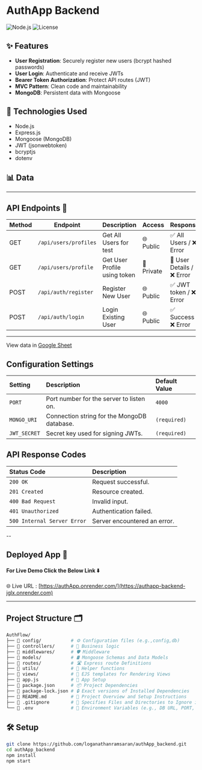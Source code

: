 # AuthApp Backend

![Node.js](https://img.shields.io/badge/Node.js-18.x-green)
![License](https://img.shields.io/github/license/loganathanramsaran/authApp_backend)

## ✨ Features
- **User Registration**: Securely register new users (bcrypt hashed passwords)
- **User Login**: Authenticate and receive JWTs
- **Bearer Token Authorization**: Protect API routes (JWT)
- **MVC Pattern**: Clean code and maintainability
- **MongoDB**: Persistent data with Mongoose

## 🚀 Technologies Used
- Node.js
- Express.js
- Mongoose (MongoDB)
- JWT (jsonwebtoken)
- bcryptjs
- dotenv

## 📊 Data
---

## API Endpoints 📮

| Method | Endpoint            | Description                  | Access       | Response                       |
|--------|----------------------|------------------------------|--------------|--------------------------------|
| GET    | `/api/users/profiles`| Get All Users for test       | 🌐 Public    | ✅ All Users    / ❌ Error    |
| GET    | `/api/users/profile` | Get User Profile using token | 🔐 Private   | 🔐 User Details / ❌ Error    |
| POST   | `/api/auth/register` | Register New User            | 🌐 Public    | ✅ JWT token / ❌ Error       |
| POST   | `/api/auth/login`    | Login Existing User          | 🌐 Public    | ✅ Success / ❌ Error         |

---
View data in [Google Sheet](https://docs.google.com/spreadsheets/d/1gFLlGjWgVg1BXB_u7QHCgxLyUFswxUHxHwSIyhzM2YE/edit?usp=sharing)

## Configuration Settings

| Setting       | Description                                  | Default Value |
| :------------ | :------------------------------------------- | :------------ |
| `PORT`        | Port number for the server to listen on.     | `4000`        |
| `MONGO_URI`   | Connection string for the MongoDB database.  | `(required)`  |
| `JWT_SECRET`  | Secret key used for signing JWTs.            | `(required)`  |

## API Response Codes

| Status Code | Description           |
| :---------- | :-------------------- |
| `200 OK`    | Request successful.   |
| `201 Created` | Resource created.     |
| `400 Bad Request` | Invalid input.        |
| `401 Unauthorized` | Authentication failed. |
| `500 Internal Server Error` | Server encountered an error. |

--

## Deployed App 🚀

#### For Live Demo Click the Below Link ⬇️ <br/>

🌐 Live URL : [https://authApp.onrender.com/](https://authapp-backend-jglx.onrender.com)

---

## Project Structure 🗂️

```bash
AuthFlow/
├── 📂 config/           # ⚙️ Configuration files (e.g.,config,db)
├── 📂 controllers/      # 🧠 Business logic
├── 📂 middlewares/      # 🛡️ Middleware
├── 📂 models/           # 🛢️ Mongoose Schemas and Data Models
├── 📂 routes/           # 🛣️ Express route Definitions
├── 📂 utils/            # 🔧 Helper functions
├── 📂 views/            # 🎨 EJS templates for Rendering Views
├── 📄 app.js            # 🚀 App Setup
├── 📄 package.json      # 📦 Project Dependencies
├── 📄 package-lock.json # 🔒 Exact versions of Installed Dependencies
├── 📄 README.md         # 📝 Project Overview and Setup Instructions
├── 📄 .gitignore        # 🚫 Specifies Files and Directories to Ignore in Git
└── 📄 .env              # 🌱 Environment Variables (e.g., DB URL, PORT, Secrets)

```

## 🛠️ Setup

```bash
git clone https://github.com/loganathanramsaran/authApp_backend.git
cd authApp_backend
npm install
npm start

